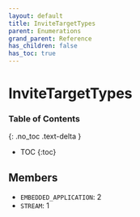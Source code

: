 ```yaml
---
layout: default
title: InviteTargetTypes
parent: Enumerations
grand_parent: Reference
has_children: false
has_toc: true
---
```


# InviteTargetTypes
### Table of Contents
{: .no_toc .text-delta }

- TOC
{:toc}
## Members
- `EMBEDDED_APPLICATION`: 2
- `STREAM`: 1
